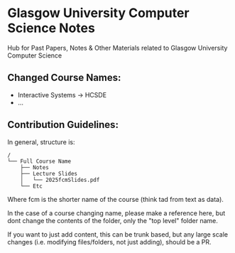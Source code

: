 # Glasgow University Computer Science Notes
Hub for Past Papers, Notes &amp; Other Materials related to Glasgow University Computer Science


## Changed Course Names:
- Interactive Systems -> HCSDE
- ...

  
## Contribution Guidelines:

In general, structure is:
```
/
└── Full Course Name
    ├── Notes
    ├── Lecture Slides
    │   └── 2025fcmSlides.pdf
    └── Etc
```
Where fcm is the shorter name of the course (think tad from text as data).

In the case of a course changing name, please make a reference here, but dont change the contents of the folder, only the "top level" folder name.

If you want to just add content, this can be trunk based, but any large scale changes (i.e. modifying files/folders, not just adding), should be a PR.
